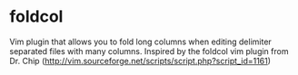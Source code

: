 # foldcol
Vim plugin that allows you to fold long columns when editing delimiter separated files with many columns.
Inspired by the foldcol vim plugin from Dr. Chip (http://vim.sourceforge.net/scripts/script.php?script_id=1161)
